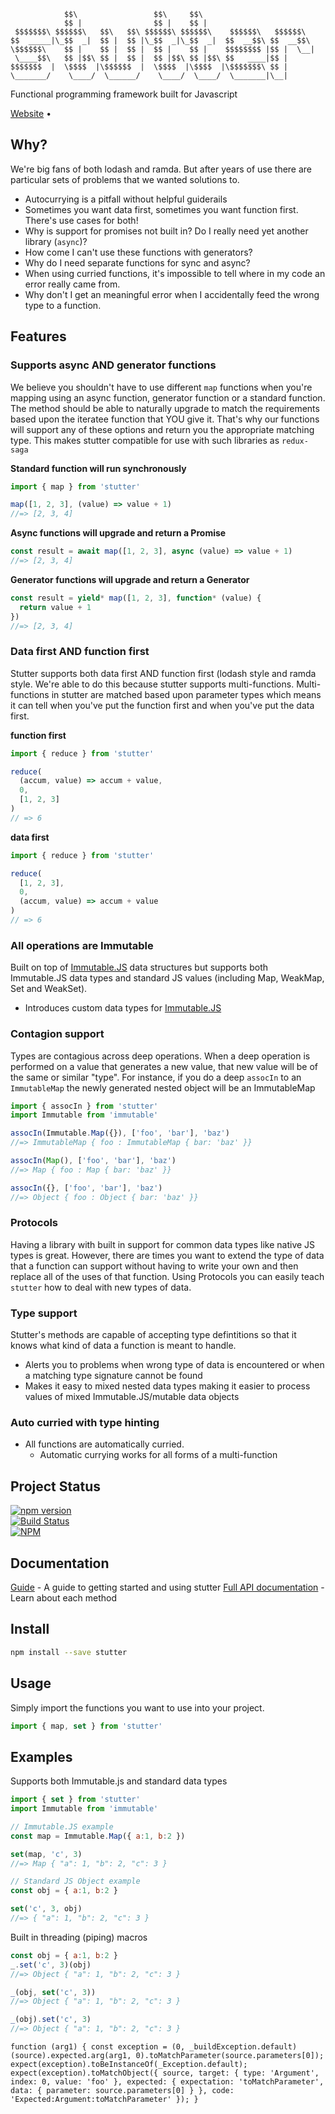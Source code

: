 ```
            $$\                 $$\     $$\                         
            $$ |                $$ |    $$ |                        
 $$$$$$$\ $$$$$$\   $$\   $$\ $$$$$$\ $$$$$$\    $$$$$$\   $$$$$$\  
$$  _____|\_$$  _|  $$ |  $$ |\_$$  _|\_$$  _|  $$  __$$\ $$  __$$\ 
\$$$$$$\    $$ |    $$ |  $$ |  $$ |    $$ |    $$$$$$$$ |$$ |  \__|
 \____$$\   $$ |$$\ $$ |  $$ |  $$ |$$\ $$ |$$\ $$   ____|$$ |      
$$$$$$$  |  \$$$$  |\$$$$$$  |  \$$$$  |\$$$$  |\$$$$$$$\ $$ |      
\_______/    \____/  \______/    \____/  \____/  \_______|\__|      
```


Functional programming framework built for Javascript



[Website](https://stutter.io) •


## Why?

We're big fans of both lodash and ramda. But after years of use there are
particular sets of problems that we wanted solutions to.
- Autocurrying is a pitfall without helpful guiderails
- Sometimes you want data first, sometimes you want function first. There's use
  cases for both!
- Why is support for promises not built in? Do I really need yet another library
  (`async`)?
- How come I can't use these functions with generators?
- Why do I need separate functions for sync and async?
- When using curried functions, it's impossible to tell where in my code an
  error really came from.
- Why don't I get an meaningful error when I accidentally feed the wrong type to
  a function.


## Features

### Supports async AND generator functions

We believe you shouldn't have to use different `map` functions when you're
mapping using an async function, generator function or a standard function. The
method should be able to naturally upgrade to match the requirements based upon
the iteratee function that YOU give it. That's why our functions will support
any of these options and return you the appropriate matching type. This makes
stutter compatible for use with such libraries as `redux-saga` 

**Standard function will run synchronously**
```js
import { map } from 'stutter'

map([1, 2, 3], (value) => value + 1)
//=> [2, 3, 4]
```

**Async functions will upgrade and return a Promise**
```js
const result = await map([1, 2, 3], async (value) => value + 1)
//=> [2, 3, 4]
```

**Generator functions will upgrade and return a Generator**
```js
const result = yield* map([1, 2, 3], function* (value) {
  return value + 1
})
//=> [2, 3, 4]
```


### Data first AND function first

Stutter supports both data first AND function first (lodash style and ramda
style. We're able to do this because stutter supports multi-functions.
Multi-functions in stutter are matched based upon parameter types which means it
can tell when you've put the function first and when you've put the data first.

**function first**
```js
import { reduce } from 'stutter'

reduce(
  (accum, value) => accum + value,
  0,
  [1, 2, 3]
)
// => 6
```

**data first**
```js
import { reduce } from 'stutter'

reduce(
  [1, 2, 3],
  0,
  (accum, value) => accum + value
)
// => 6
```

### All operations are Immutable

Built on top of [Immutable.JS](https://facebook.github.io/immutable-js/) data
  structures but supports both Immutable.JS data types and standard JS values
  (including Map, WeakMap, Set and WeakSet).
- Introduces custom data types for
  [Immutable.JS](https://facebook.github.io/immutable-js/)



### 

### Contagion support

Types are contagious across deep operations. When a deep operation is performed
on a value that generates a new value, that new value will be of the same or similar
"type". For instance, if you do a deep `assocIn` to an `ImmutableMap` the newly
generated nested object will be an ImmutableMap

```js
import { assocIn } from 'stutter'
import Immutable from 'immutable'

assocIn(Immutable.Map({}), ['foo', 'bar'], 'baz')
//=> ImmutableMap { foo : ImmutableMap { bar: 'baz' }}

assocIn(Map(), ['foo', 'bar'], 'baz')
//=> Map { foo : Map { bar: 'baz' }}

assocIn({}, ['foo', 'bar'], 'baz')
//=> Object { foo : Object { bar: 'baz' }}
```

### Protocols

Having a library with built in support for common data types like native JS
types is great. However, there are times you want to extend the type of data
that a function can support without having to write your own and then replace all
of the uses of that function. Using Protocols you can easily teach `stutter` how
to deal with new types of data.


### Type support

Stutter's methods are capable of accepting type defintitions so that it knows
what kind of data a function is meant to handle. 
- Alerts you to problems when wrong type of data is encountered or when a matching
  type signature cannot be found
- Makes it easy to  mixed nested data types making it easier to process values of mixed Immutable.JS/mutable data objects



### Auto curried with type hinting
- All functions are automatically curried.
  - Automatic currying works for all forms of a multi-function


## Project Status

[![npm version](https://badge.fury.io/js/stutter.svg)](https://badge.fury.io/js/stutter)<br />
[![Build Status](https://travis-ci.org/brianneisler/stutter.svg)](https://travis-ci.org/brianneisler/stutter)<br />
[![NPM](https://nodei.co/npm/stutter.png?downloads=true&downloadRank=true&stars=true)](https://nodei.co/npm/stutter/)


## Documentation

[Guide](docs/GUIDE.md) - A guide to getting started and using stutter
[Full API documentation](docs/API.md) - Learn about each method


## Install

```sh
npm install --save stutter
```


## Usage

Simply import the functions you want to use into your project.
```js
import { map, set } from 'stutter'
```

## Examples

Supports both Immutable.js and standard data types
```js
import { set } from 'stutter'
import Immutable from 'immutable'

// Immutable.JS example
const map = Immutable.Map({ a:1, b:2 })

set(map, 'c', 3)    
//=> Map { "a": 1, "b": 2, "c": 3 }

// Standard JS Object example
const obj = { a:1, b:2 }

set('c', 3, obj)    
//=> { "a": 1, "b": 2, "c": 3 }
```


Built in threading (piping) macros
```js
const obj = { a:1, b:2 }
_.set('c', 3)(obj)  
//=> Object { "a": 1, "b": 2, "c": 3 }

_(obj, set('c', 3)) 
//=> Object { "a": 1, "b": 2, "c": 3 }

_(obj).set('c', 3)  
//=> Object { "a": 1, "b": 2, "c": 3 }
```


`function (arg1) {
      const exception = (0, _buildException.default)(source).expected.arg(arg1, 0).toMatchParameter(source.parameters[0]);
      expect(exception).toBeInstanceOf(_Exception.default);
      expect(exception).toMatchObject({
        source,
        target: {
          type: 'Argument',
          index: 0,
          value: 'foo'
        },
        expected: {
          expectation: 'toMatchParameter',
          data: {
            parameter: source.parameters[0]
          }
        },
        code: 'Expected:Argument:toMatchParameter'
      });
    }`
